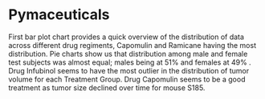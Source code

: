 # Pymaceuticals
First bar plot chart provides a quick overview of the distribution of data across different drug regiments, Capomulin and Ramicane having the most distribution.
Pie charts show us that distribution among male and female test subjects was almost equal; males being at 51% and females at 49% .
Drug Infubinol seems to have the most outlier in the distribution of tumor volume for each Treatment Group.
Drug Capomulin seems to be a good treatment as tumor size declined over time for mouse S185.

